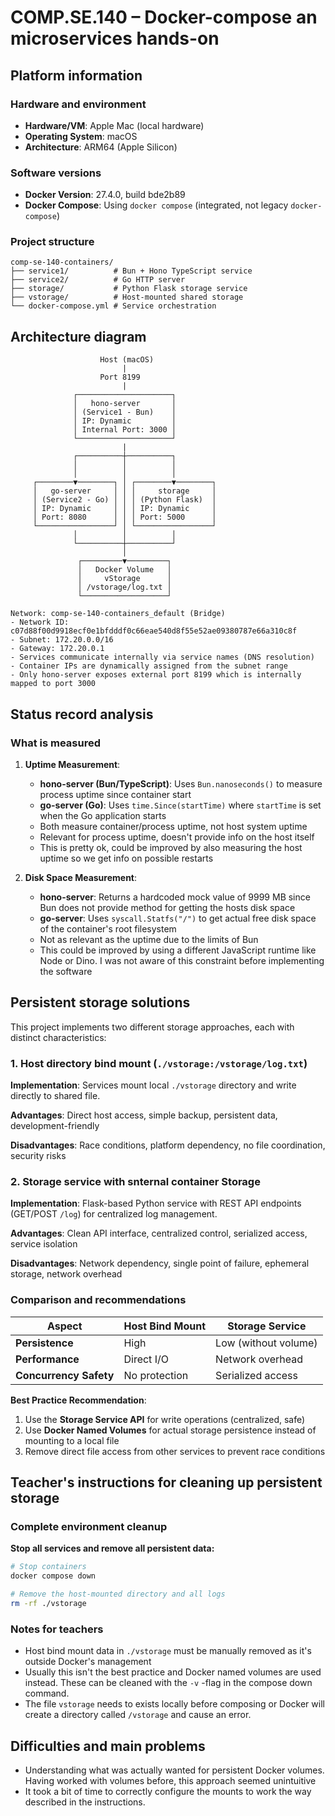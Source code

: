 # COMP.SE.140 – Docker-compose an microservices hands-on

## Platform information

### Hardware and environment
- **Hardware/VM**: Apple Mac (local hardware)
- **Operating System**: macOS
- **Architecture**: ARM64 (Apple Silicon)

### Software versions
- **Docker Version**: 27.4.0, build bde2b89
- **Docker Compose**: Using `docker compose` (integrated, not legacy `docker-compose`)

### Project structure
```
comp-se-140-containers/
├── service1/          # Bun + Hono TypeScript service
├── service2/          # Go HTTP server
├── storage/           # Python Flask storage service
├── vstorage/          # Host-mounted shared storage
└── docker-compose.yml # Service orchestration
```

## Architecture diagram

```
                    Host (macOS)
                         |
                    Port 8199
                         |
              ┌─────────────────────┐
              │   hono-server       │
              │ (Service1 - Bun)    │
              │ IP: Dynamic         │
              │ Internal Port: 3000 │
              └─────────────────────┘
                         |
              ┌──────────┼──────────┐
              │          │          │
              │          │          │
     ┌────────▼────────┐ │ ┌────────▼────────┐
     │   go-server     │ │ │     storage     │
     │ (Service2 - Go) │ │ │ (Python Flask)  │
     │ IP: Dynamic     │ │ │ IP: Dynamic     │
     │ Port: 8080      │ │ │ Port: 5000      │
     └─────────────────┘ │ └─────────────────┘
              │          │          │
              └──────────┼──────────┘
                         │
               ┌─────────▼─────────┐
               │   Docker Volume   │
               │     vStorage      │
               │ /vstorage/log.txt │
               └───────────────────┘

Network: comp-se-140-containers_default (Bridge)
- Network ID: c07d88f00d9918ecf0e1bfdddf0c66eae540d8f55e52ae09380787e66a310c8f
- Subnet: 172.20.0.0/16
- Gateway: 172.20.0.1
- Services communicate internally via service names (DNS resolution)
- Container IPs are dynamically assigned from the subnet range
- Only hono-server exposes external port 8199 which is internally mapped to port 3000
```

## Status record analysis

### What is measured

1. **Uptime Measurement**:
   - **hono-server (Bun/TypeScript)**: Uses `Bun.nanoseconds()` to measure process uptime since container start
   - **go-server (Go)**: Uses `time.Since(startTime)` where `startTime` is set when the Go application starts
   - Both measure container/process uptime, not host system uptime
	- Relevant for process uptime, doesn't provide info on the host itself
	 - This is pretty ok, could be improved by also measuring the host uptime so we get info on possible restarts

2. **Disk Space Measurement**:
   - **hono-server**: Returns a hardcoded mock value of 9999 MB since Bun does not provide method for getting the hosts disk space
   - **go-server**: Uses `syscall.Statfs("/")` to get actual free disk space of the container's root filesystem
	- Not as relevant as the uptime due to the limits of Bun
	 - This could be improved by using a different JavaScript runtime like Node or Dino. I was not aware of this constraint before implementing the software

## Persistent storage solutions

This project implements two different storage approaches, each with distinct characteristics:

### 1. Host directory bind mount (`./vstorage:/vstorage/log.txt`)

**Implementation**: Services mount local `./vstorage` directory and write directly to shared file.

**Advantages**: Direct host access, simple backup, persistent data, development-friendly

**Disadvantages**: Race conditions, platform dependency, no file coordination, security risks

### 2. Storage service with snternal container Storage

**Implementation**: Flask-based Python service with REST API endpoints (GET/POST `/log`) for centralized log management.

**Advantages**: Clean API interface, centralized control, serialized access, service isolation

**Disadvantages**: Network dependency, single point of failure, ephemeral storage, network overhead

### Comparison and recommendations

| Aspect | Host Bind Mount | Storage Service |
|--------|----------------|-----------------|
| **Persistence** | High | Low (without volume) |
| **Performance** | Direct I/O | Network overhead |
| **Concurrency Safety** | No protection | Serialized access |

**Best Practice Recommendation**:
1. Use the **Storage Service API** for write operations (centralized, safe)
2. Use **Docker Named Volumes** for actual storage persistence instead of mounting to a local file
3. Remove direct file access from other services to prevent race conditions

## Teacher's instructions for cleaning up persistent storage

### Complete environment cleanup

**Stop all services and remove all persistent data:**
```bash
# Stop containers
docker compose down

# Remove the host-mounted directory and all logs
rm -rf ./vstorage
```

### Notes for teachers

- Host bind mount data in `./vstorage` must be manually removed as it's outside Docker's management
- Usually this isn't the best practice and Docker named volumes are used instead. These can be cleaned with the `-v` -flag in the compose down command.
- The file `vstorage` needs to exists locally before composing or Docker will create a directory called `/vstorage` and cause an error.

## Difficulties and main problems

- Understanding what was actually wanted for persistent Docker volumes. Having worked with volumes before, this approach seemed unintuitive
- It took a bit of time to correctly configure the mounts to work the way described in the instructions.